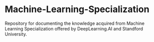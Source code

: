 # Machine-Learning-Specialization
Repository for documenting the knowledge acquired from Machine Learning Specialization offered by DeepLearning.AI and Standford University.
